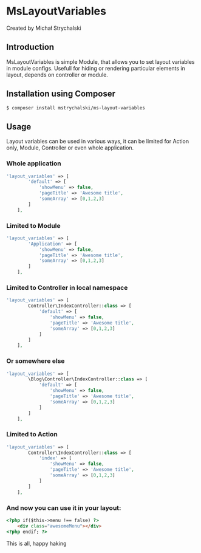 # MsLayoutVariables
Created by Michał Strychalski

## Introduction

MsLayoutVariables is simple Module, that allows you to set layout variables in module configs. Usefull for hiding or rendering particular elements in layout, depends on controller or module.

## Installation using Composer

```bash
$ composer install mstrychalski/ms-layout-variables
```

## Usage

Layout variables can be used in various ways, it can be limited for Action only, Module, Controller or even whole application.

### Whole application

```php
'layout_variables' => [
        'default' => [
            'showMenu' => false,
            'pageTitle' => 'Awesome title',
            'someArray' => [0,1,2,3]
        ]
    ],
```

### Limited to Module

```php
'layout_variables' => [
        'Application' => [
            'showMenu' => false,
            'pageTitle' => 'Awesome title',
            'someArray' => [0,1,2,3]
        ]
    ],
```

### Limited to Controller in local namespace

```php
'layout_variables' => [
        Controller\IndexController::class => [
            'default' => [
                'showMenu' => false,
                'pageTitle' => 'Awesome title',
                'someArray' => [0,1,2,3]
            ]
        ]
    ],
```

### Or somewhere else

```php
'layout_variables' => [
        \Blog\Controller\IndexController::class => [
            'default' => [
                'showMenu' => false,
                'pageTitle' => 'Awesome title',
                'someArray' => [0,1,2,3]
            ]
        ]
    ],
```

### Limited to Action

```php
'layout_variables' => [
        Controller\IndexController::class => [
            'index' => [
                'showMenu' => false,
                'pageTitle' => 'Awesome title',
                'someArray' => [0,1,2,3]
            ]
        ]
    ],
```

### And now you can use it in your layout:

```html
<?php if($this->menu !== false) ?>
    <div class="awesomeMenu"></div>
<?php endif; ?>
```

This is all, happy haking
